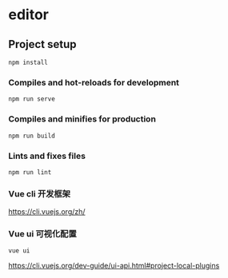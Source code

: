 # editor

## Project setup
```
npm install
```

### Compiles and hot-reloads for development
```
npm run serve
```

### Compiles and minifies for production
```
npm run build
```

### Lints and fixes files
```
npm run lint
```

### Vue cli 开发框架

https://cli.vuejs.org/zh/


### Vue ui 可视化配置

```
vue ui
```

https://cli.vuejs.org/dev-guide/ui-api.html#project-local-plugins